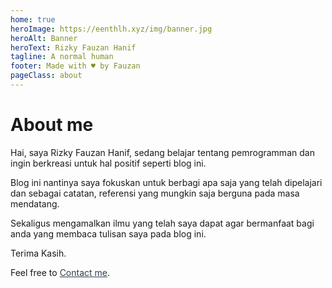 ```yaml
---
home: true
heroImage: https://eenthlh.xyz/img/banner.jpg
heroAlt: Banner
heroText: Rizky Fauzan Hanif
tagline: A normal human
footer: Made with ♥️ by Fauzan
pageClass: about
---
```


# About me
Hai, saya Rizky Fauzan Hanif, sedang belajar tentang pemrogramman dan ingin berkreasi untuk hal positif seperti blog ini.

Blog ini nantinya saya fokuskan untuk berbagi apa saja yang telah dipelajari dan sebagai catatan, referensi yang mungkin saja berguna pada masa mendatang.

Sekaligus mengamalkan ilmu yang telah saya dapat agar bermanfaat bagi anda yang membaca tulisan saya pada blog ini.

Terima Kasih.

Feel free to [Contact me](/about/contact).

<style>
.theme-default-content.custom {
    margin: auto;
    max-width: 740px;
    padding: 0px;
}
a {
    color: #2c3e50
}
</style>
